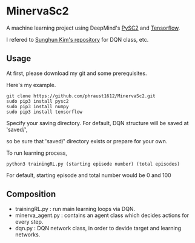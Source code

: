 # MinervaSc2

A machine learning project using DeepMind's [PySC2](https://github.com/deepmind/pysc2) and [Tensorflow](https://github.com/tensorflow/tensorflow).

I refered to [Sunghun Kim's repository](https://github.com/hunkim/ReinforcementZeroToAll/) for DQN class, etc.


## Usage

At first, please download my git and some prerequisites.

Here's my example.

```shell
git clone https://github.com/phraust1612/MinervaSc2.git
sudo pip3 install pysc2
sudo pip3 install numpy
sudo pip3 install tensorflow
```

Specify your saving directory. For default, DQN structure will be saved at 'saved/',

so be sure that 'saved/' directory exists or prepare for your own.

To run learning process,

```shell
python3 trainingRL.py (starting episode number) (total episodes)
```

For default, starting episode and total number would be 0 and 100

## Composition

* trainingRL.py : run main learning loops via DQN.
* minerva_agent.py : contains an agent class which decides actions for every step.
* dqn.py : DQN network class, in order to devide target and learning networks.
